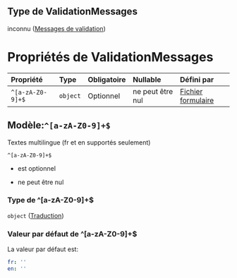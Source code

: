 ## Type de ValidationMessages

inconnu ([Messages de validation](frw-form-definitions-messages-de-validation.md))

# Propriétés de ValidationMessages

| Propriété        | Type     | Obligatoire | Nullable         | Défini par                                                                                                                                |
| :--------------- | :------- | :---------- | :--------------- | :---------------------------------------------------------------------------------------------------------------------------------------- |
| `^[a-zA-Z0-9]+$` | `object` | Optionnel   | ne peut être nul | [Fichier formulaire](frw-form-definitions-traduction.md "schemas/form#/definitions/ValidationMessages/patternProperties/^\[a-zA-Z0-9]+$") |

## Modèle:`^[a-zA-Z0-9]+$`

Textes multilingue (fr et en supportés seulement)

`^[a-zA-Z0-9]+$`

*   est optionnel

*   ne peut être nul

### Type de ^\[a-zA-Z0-9]+$

`object` ([Traduction](frw-form-definitions-traduction.md))

### Valeur par défaut de ^\[a-zA-Z0-9]+$

La valeur par défaut est:

```yaml
fr: ''
en: ''

```
